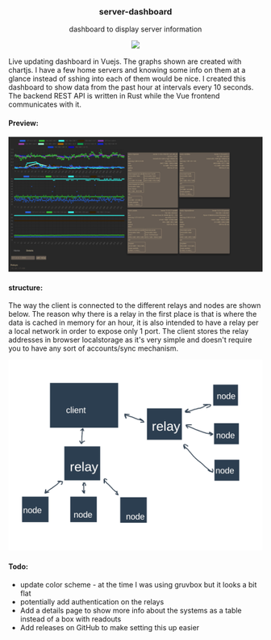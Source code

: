 <h3 align="center">
	<br>
	server-dashboard
	<br>
</h3>

<p align="center">dashboard to display server information</p>

<p align="center">
	<a href="./LICENSE"><img src="https://img.shields.io/badge/license-GPL%20v3.0-blue.svg"></a>
</p>

Live updating dashboard in Vuejs. The graphs shown are created with chartjs. I have a few home servers and knowing some info on them at a glance instead of sshing into each of them would be nice. I created this dashboard to show data from the past hour at intervals every 10 seconds. The backend REST API is written in Rust while the Vue frontend communicates with it.

#### Preview:
<p align="center">
	<img src="./preview.png" />
</p>


#### structure:

The way the client is connected to the different relays and nodes are shown below. The reason why there is a relay in the first place is that is where the data is cached in memory for an hour, it is also intended to have a relay per a local network in order to expose only 1 port. The client stores the relay addresses in browser localstorage as it's very simple and doesn't require you to have any sort of accounts/sync mechanism.
<p align="center">
	<img src="./connections.png" />
</p>

#### Todo:
* update color scheme - at the time I was using gruvbox but it looks a bit flat
* potentially add authentication on the relays
* Add a details page to show more info about the systems as a table instead of a box with readouts
* Add releases on GitHub to make setting this up easier
